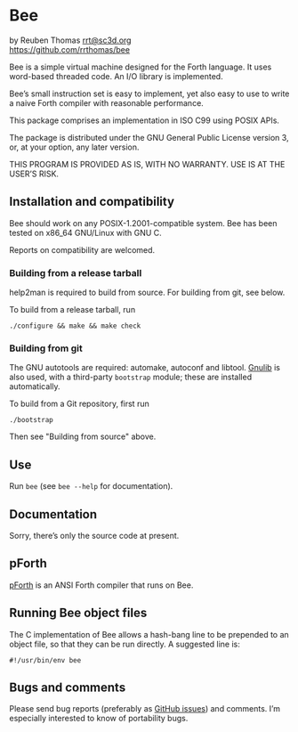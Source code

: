 # Bee

by Reuben Thomas <rrt@sc3d.org>  
https://github.com/rrthomas/bee  

Bee is a simple virtual machine designed for the Forth language. It uses
word-based threaded code. An I/O library is implemented.

Bee’s small instruction set is easy to implement, yet also easy to use to
write a naive Forth compiler with reasonable performance.

This package comprises an implementation in ISO C99 using POSIX APIs.

The package is distributed under the GNU General Public License version 3,
or, at your option, any later version.

THIS PROGRAM IS PROVIDED AS IS, WITH NO WARRANTY. USE IS AT THE USER’S
RISK.


## Installation and compatibility

Bee should work on any POSIX-1.2001-compatible system. Bee has been tested
on x86_64 GNU/Linux with GNU C.

Reports on compatibility are welcomed.


### Building from a release tarball

help2man is required to build from source. For building from git, see below.

To build from a release tarball, run

`./configure && make && make check`


### Building from git

The GNU autotools are required: automake, autoconf and libtool.
[Gnulib](https://www.gnu.org/software/gnulib/) is also used, with a
third-party `bootstrap` module; these are installed automatically.

To build from a Git repository, first run

```
./bootstrap
```

Then see "Building from source" above.


## Use

Run `bee` (see `bee --help` for documentation).


## Documentation

Sorry, there’s only the source code at present.


## pForth

[pForth](https://github.com/rrthomas/pforth) is an ANSI Forth compiler that
runs on Bee.


## Running Bee object files

The C implementation of Bee allows a hash-bang line to be prepended to an object file, so that they can be run directly. A suggested line is:

```
#!/usr/bin/env bee
```


## Bugs and comments

Please send bug reports (preferably as [GitHub issues](https://github.com/rrthomas/bee/issues))
and comments. I’m especially interested to know of portability bugs.

